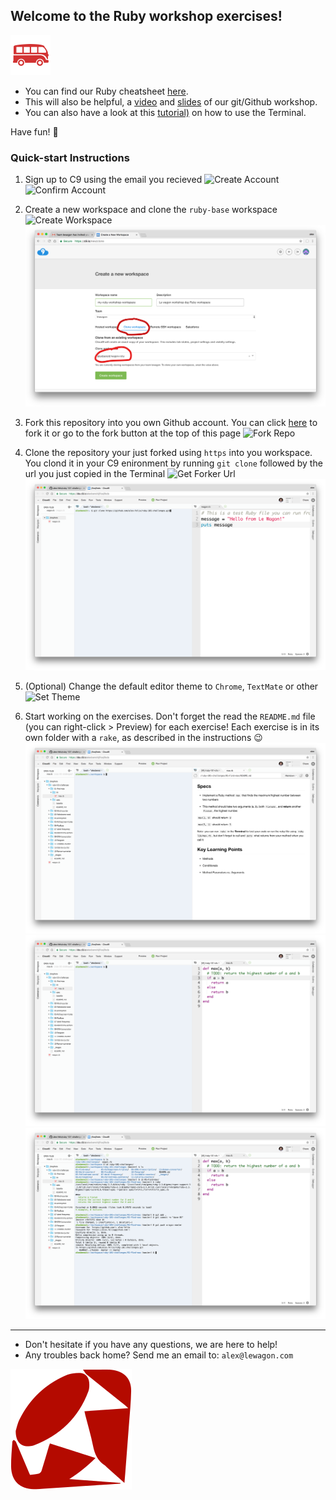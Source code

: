 ## Welcome to the Ruby workshop exercises!

![Le Wagon Logo](/_images/logo.png)

- You can find our Ruby cheatsheet [here](https://github.com/lewagon/ruby-101).
- This will also be helpful, a [video](https://www.youtube.com/watch?v=Z9fIBT2NBGY) and [slides](https://www.slideshare.net/ssaunier/le-wagon-git-github) of our git/Github workshop.
- You can also have a look at this [tutorial)](https://wsvincent.com/terminal-command-line-for-beginners/) on how to use the Terminal.

Have fun! :rocket:

### Quick-start Instructions

1. Sign up to C9 using the email you recieved
![Create Account](/_images/create_account.png)
![Confirm Account](/_images/confirm_account.png)

2. Create a new workspace and clone the `ruby-base` workspace
![Create Workspace](/_images/create_workspace.png)
![Clone Workspace](/_images/clone_workspace.png)

3. Fork this repository into you own Github account. You can click [here](https://github.com/lewagon/ruby-101-challenges/fork) to fork it or go to the fork button at the top of this page
![Fork Repo](/_images/fork_repo.png)

4. Clone the repository your just forked using `https` into you workspace. You clond it in your C9 enironment by running `git clone` followed by the url you just copied in the Terminal
![Get Forker Url](/_images/clone_forked_repo.png)
![Clone Forked Repo Repo](/_images/git_clone.png)

5. (Optional) Change the default editor theme to `Chrome`, `TextMate` or other
![Set Theme](/_images/set_editor_theme.png)

6. Start working on the exercises. Don't forget the read the `README.md` file (you can right-click > Preview) for each exercise! Each exercise is in its own folder with a `rake`, as described in the instructions :wink:
![Readme](/_images/readme_view.png)
![Coding](/_images/coding_view.png)
![Run Push Code](/_images/run_push.png)

---

- Don't hesitate if you have any questions, we are here to help!
- Any troubles back home? Send me an email to: `alex@lewagon.com`

![Ruby](/_images/ruby.png)
